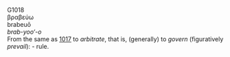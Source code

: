 <body>
  <p>G1018<br>  βραβεύω  <br> brabeuō  <br><i>brab-yoo‘-o </i><br>From the same as <a href="g1017.htm">1017</a>  to <i>arbitrate</i>, that is, (generally) to <i>govern</i> (figuratively <i>prevail</i>): - rule.<br></p>
 </body>
